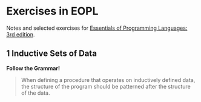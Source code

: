 # Exercises in EOPL

Notes and selected exercises for [Essentials of Programming Languages: 3rd edition](http://www.eopl3.com/).

## 1 Inductive Sets of Data

**Follow the Grammar!**
> When defining a procedure that operates on inductively defined data, the structure of the program should be patterned after the structure of the data.